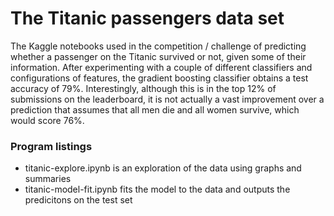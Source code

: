 # The Titanic passengers data set
The Kaggle notebooks used in the competition / challenge of predicting whether a passenger on the Titanic survived or not, given some of their information. After experimenting with a couple of different classifiers and configurations of features, the gradient boosting classifier obtains a test accuracy of 79%. Interestingly, although this is in the top 12% of submissions on the leaderboard, it is not actually a vast improvement over a prediction that assumes that all men die and all women survive, which would score 76%.

### Program listings
* titanic-explore.ipynb is an exploration of the data using graphs and summaries
* titanic-model-fit.ipynb fits the model to the data and outputs the predicitons on the test set